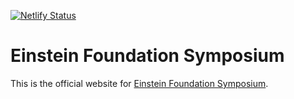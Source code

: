 [![Netlify Status](https://api.netlify.com/api/v1/badges/8c83b714-dc5b-4db1-8271-42f85ea83c34/deploy-status)](https://app.netlify.com/sites/frabjous-kelpie-a42398/deploys)

# Einstein Foundation Symposium

This is the official website for [Einstein Foundation Symposium](https://frabjous-kelpie-a42398.netlify.app).

